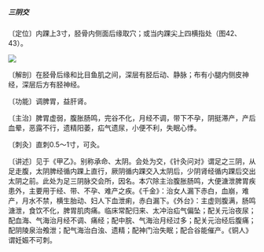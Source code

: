 ##### 三阴交

〔定位〕内踝上3寸，胫骨内侧面后缘取穴；或当内踝尖上四横指处（图42、43）。

![](img/图42.jpg)

〔解剖〕在胫骨后缘和比目鱼肌之间，深层有胫后动、静脉；布有小腿内侧皮神经，深层后方有胫神经。

〔功能〕调脾胃，益肝肾。

〔主治〕脾胃虚弱，腹胀肠鸣，完谷不化，月经不调，带下不孕，阴挺滞产，产后血晕，恶露不行，遗精阳萎，疝气遗尿，小便不利，失眠心悸。

〔刺灸〕直刺0.5～1寸，可灸。

〔讲述〕见于《甲乙》。别称承命、太阴。会处为交，《针灸问对》谓足之三阴，从足走腹，太阴脾经循内踝上直行，厥阴循内踝交入太阴后，少阴肾经循内踝后交出太阴之前。此处为足三阴脉交会所，因名。本穴除主治腹胀肠鸣，大便溏泄脾胃疾患外，主要用于经、带、不孕、难产之疾。《千金》：治女人漏下赤白，血崩，难产，月水不禁，横生胎动、妇人下血泄痢，赤白漏下。《外台》：主虚则腹满，肠鸣溏泄，食饮不化，脾胃肌肉痛。临床常配归来、太冲治疝气偏坠；配关元治夜尿；配血海、气海治月经不调、痛经；配中脘、气海治月经过多；配关元治经后腹痛；配阴陵泉治飧泄；配气海治白浊、遗精；配神门治失眠；配合谷能催产。《铜人》谓妊娠不可刺。
